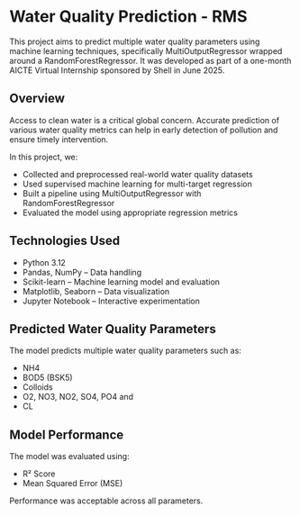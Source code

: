 # Water Quality Prediction - RMS

This project aims to predict multiple water quality parameters using machine learning techniques, specifically MultiOutputRegressor wrapped around a RandomForestRegressor. It was developed as part of a one-month AICTE Virtual Internship sponsored by Shell in June 2025.

## Overview

Access to clean water is a critical global concern. Accurate prediction of various water quality metrics can help in early detection of pollution and ensure timely intervention.

In this project, we:

- Collected and preprocessed real-world water quality datasets  
- Used supervised machine learning for multi-target regression  
- Built a pipeline using MultiOutputRegressor with RandomForestRegressor  
- Evaluated the model using appropriate regression metrics

## Technologies Used

- Python 3.12  
- Pandas, NumPy – Data handling  
- Scikit-learn – Machine learning model and evaluation  
- Matplotlib, Seaborn – Data visualization  
- Jupyter Notebook – Interactive experimentation

## Predicted Water Quality Parameters

The model predicts multiple water quality parameters such as:

- NH4  
- BOD5 (BSK5)  
- Colloids  
- O2, NO3, NO2, SO4, PO4 and  
- CL

## Model Performance

The model was evaluated using:

- R² Score  
- Mean Squared Error (MSE)  

Performance was acceptable across all parameters.
